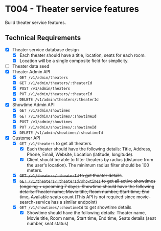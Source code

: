 # T004 - Theater service features

Build theater service features.

## Technical Requirements

- [x] Theater service database design
  - [x] Each theater should have a title, location, seats for each room.
  - [x] Location will be a single composite field for simplicity.
- [ ] Theater data seed
- [x] Theater Admin API
  - [x] `GET /v1/admin/theaters`
  - [x] `GET /v1/admin/theaters/:theaterId`
  - [x] `POST /v1/admin/theaters`
  - [x] `PUT /v1/admin/theaters/:theaterId`
  - [x] `DELETE /v1/admin/theaters/:theaterId`
- [x] Showtime Admin API
  - [x] `GET /v1/admin/showtimes`
  - [x] `GET /v1/admin/showtimes/:showtimeId`
  - [x] `POST /v1/admin/showtimes`
  - [x] `PUT /v1/admin/showtimes/:showtimeId`
  - [x] `DELETE /v1/admin/showtimes/:showtimeId`
- [x] Customer API
  - [x] `GET /v1/theaters` to get all theaters.
    - [x] Each theater should have the following details: Title, Address, Phone, Email, Website, Location (latitude, longitude).
    - [x] Client should be able to filter theaters by radius (distance from the user's location). The minimum radius filter should be 100 meters.
  - [x] ~~`GET /v1/theaters/:theaterId` to get theater details~~.
  - [x] ~~`GET /v1/theaters/:theaterId/showtimes` to get all active showtimes (ongoing + upcoming 7 days). Showtime should have the following details: Theater name, Movie title, Room number, Start time, End time, Available seats count~~ (This API is not required since movie-search-service has a similar endpoint)
  - [x] `GET /v1/showtimes/:showtimeId` to get showtime details.
    - [x] Showtime should have the following details: Theater name, Movie title, Room name, Start time, End time, Seats details (seat number, seat status)
